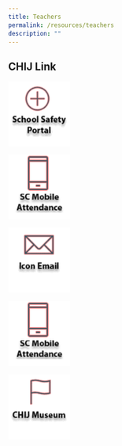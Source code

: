 ```yaml
---
title: Teachers
permalink: /resources/teachers
description: ""
---
```

## CHIJ Link
  
  
  
<p><a href="https://sites.google.com/a/chijsec.edu.sg/school-safety-portal-1/?pli=1">  
<img style="width:25%" src="/images/safetyPortal_ver2.png">  
</a></p>  
  
<p><a href="https://scmobile.moe.edu.sg/login">  
<img style="width:25%" src="/images/SC%20Mobile%20Attendance%20Icon.png">  
</a></p>

<p><a href="https://workspace.google.com/dashboard"> 
<img style="width:25%" src="/images/iconemail_ver2.png">  
</a></p>

<p><a href="https://scmobile.moe.edu.sg/login">  
<img style="width:25%" src="/images/SC%20Mobile%20Attendance%20Icon.png">  
</a></p>


<p><a href="/resources/chij-museum">  
<img style="width:25%" src="/images/CHIJ%20Museum%20Icon.png">  
</a></p>
